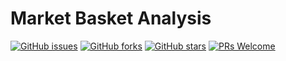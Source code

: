 # Market Basket Analysis
[![GitHub issues](https://img.shields.io/github/issues/Develop-Packt/Market-Basket-Analysis.svg)](https://github.com/Develop-Packt/Market-Basket-Analysis/issues)
[![GitHub forks](https://img.shields.io/github/forks/Develop-Packt/Market-Basket-Analysis.svg)](https://github.com/Develop-Packt/Market-Basket-Analysis/network)
[![GitHub stars](https://img.shields.io/github/stars/Develop-Packt/Market-Basket-Analysis.svg)](https://github.com/Develop-Packt/Market-Basket-Analysis/stargazers)
[![PRs Welcome](https://img.shields.io/badge/PRs-welcome-brightgreen.svg)](https://github.com/Develop-Packt/Market-Basket-Analysis/pulls)
